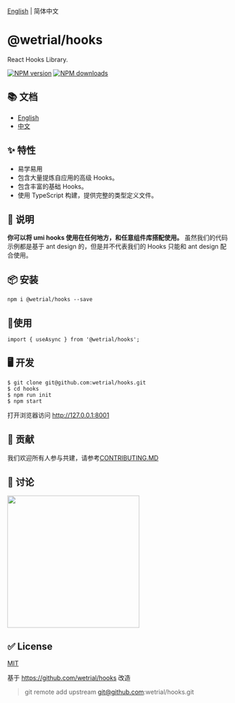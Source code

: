 [English](https://github.com/wetrial/hooks/blob/master/README.md) | 简体中文

# @wetrial/hooks

React Hooks Library.

[![NPM version][image-1]][1] [![NPM downloads][image-2]][2]

## 📚 文档

* [English](https://hooks.umijs.org/)
* [中文](https://hooks.umijs.org/zh-CN/)

## ✨ 特性

* 易学易用
* 包含大量提炼自应用的高级 Hooks。
* 包含丰富的基础 Hooks。
* 使用 TypeScript 构建，提供完整的类型定义文件。

## 📣 说明

**你可以将 umi hooks 使用在任何地方，和任意组件库搭配使用。**
虽然我们的代码示例都是基于 ant design 的，但是并不代表我们的 Hooks 只能和 ant design 配合使用。


## 📦 安装

```
npm i @wetrial/hooks --save
```

## 🔨使用

```
import { useAsync } from '@wetrial/hooks';
```

## 🖥 开发

```
$ git clone git@github.com:wetrial/hooks.git
$ cd hooks
$ npm run init
$ npm start
```
打开浏览器访问 http://127.0.0.1:8001

## 🤝 贡献

我们欢迎所有人参与共建，请参考[CONTRIBUTING.MD](https://github.com/wetrial/hooks/blob/master/CONTRIBUTING.MD)

## 👥 讨论

<img src="https://raw.githubusercontent.com/wetrial/hooks/master/dingtalk.jpg" width="300" />

## ✅ License

[MIT](https://github.com/wetrial/umi/blob/master/LICENSE)

[1]:	https://www.npmjs.com/package/@wetrial/hooks
[2]:	https://npmjs.org/package/@wetrial/hooks

[image-1]:	https://img.shields.io/npm/v/@wetrial/hooks.svg?style=flat
[image-2]:	https://img.shields.io/npm/dm/@wetrial/hooks.svg?style=flat

基于  https://github.com/wetrial/hooks 改造
> git remote add upstream git@github.com:wetrial/hooks.git